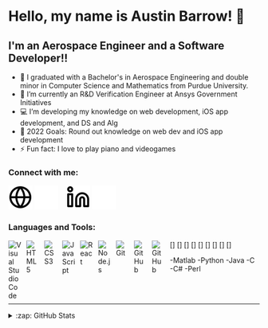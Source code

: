 # Hello, my name is Austin Barrow! 👋

## I'm an Aerospace Engineer and a Software Developer!!

- 🚀 I graduated with a Bachelor's in Aerospace Engineering and double minor in Computer Science and Mathematics from
  Purdue University.
- 👷 I’m currently an R&D Verification Engineer at Ansys Government Initiatives
- 💻 I’m developing my knowledge on web development, iOS app development, and DS and Alg
- 🥅 2022 Goals: Round out knowledge on web dev and iOS app development
- ⚡ Fun fact: I love to play piano and videogames

### Connect with me:

[![website](./img/globe-light.svg)](https://google.com#gh-light-mode-only)
[![website](./img/globe-dark.svg)](https://google.com#gh-dark-mode-only)
&nbsp;&nbsp;
[![website](./img/linkedin-light.svg)](https://linkedin.com/in/austin-barrow#gh-light-mode-only)
[![website](./img/linkedin-dark.svg)](https://linkedin.com/in/austin-barrow#gh-dark-mode-only)

### Languages and Tools:

[<img align="left" alt="Visual Studio Code" width="26px" src="https://cdn.jsdelivr.net/gh/devicons/devicon/icons/vscode/vscode-original.svg" style="padding-right:10px;" />]
[<img align="left" alt="HTML5" width="26px" src="https://cdn.jsdelivr.net/gh/devicons/devicon/icons/html5/html5-original.svg" style="padding-right:10px;" />]
[<img align="left" alt="CSS3" width="26px" src="https://cdn.jsdelivr.net/gh/devicons/devicon/icons/css3/css3-original.svg" style="padding-right:10px;" />]
[<img align="left" alt="JavaScript" width="26px" src="https://cdn.jsdelivr.net/gh/devicons/devicon/icons/javascript/javascript-original.svg" style="padding-right:10px;" />]
[<img align="left" alt="React" width="26px" src="https://cdn.jsdelivr.net/gh/devicons/devicon/icons/react/react-original.svg" style="padding-right:10px;" />]
[<img align="left" alt="Node.js" width="26px" src="https://cdn.jsdelivr.net/gh/devicons/devicon/icons/nodejs/nodejs-original.svg" style="padding-right:10px;" />]
[<img align="left" alt="Git" width="26px" src="https://cdn.jsdelivr.net/gh/devicons/devicon/icons/git/git-original.svg" style="padding-right:10px;" />]
[<img align="left" alt="GitHub" width="26px" src="https://user-images.githubusercontent.com/3369400/139447912-e0f43f33-6d9f-45f8-be46-2df5bbc91289.png" style="padding-right:10px;" />]
[<img align="left" alt="GitHub" width="26px" src="https://user-images.githubusercontent.com/3369400/139448065-39a229ba-4b06-434b-bc67-616e2ed80c8f.png" style="padding-right:10px;" />]

-Matlab
-Python
-Java
-C
-C#
-Perl

<br />
<br />

---

<details>
  <summary>:zap: GitHub Stats</summary>

  <img align="left" alt="austinjbarrow2000's GitHub Stats" src="https://github-readme-stats.vercel.app/api?username=austinjbarrow2000&show_icons=true&hide_border=false&title_color=ff652f&icon_color=FFE400&bg_color=09131B&text_color=ffffff&border_color=0c1a25" />

</details>

[website]: http://google.com
[linkedin]: https://linkedin.com/in/austinjbarrow2000
